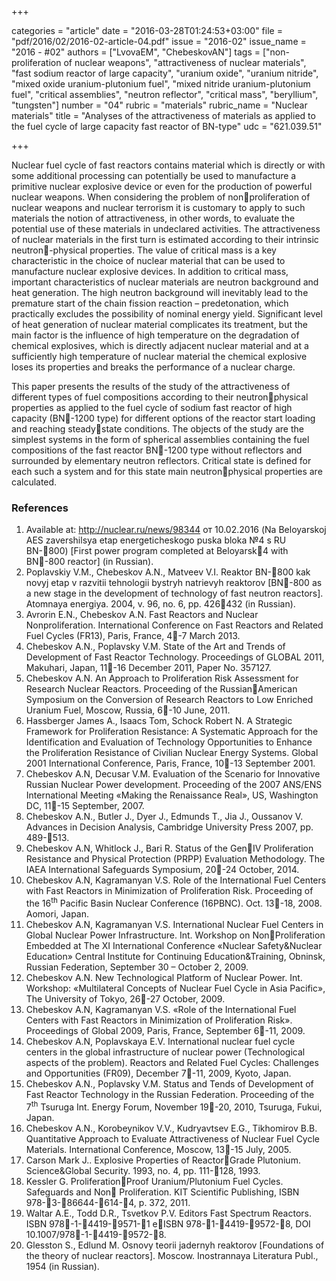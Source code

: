 +++

categories = "article"
date = "2016-03-28T01:24:53+03:00"
file = "pdf/2016/02/2016-02-article-04.pdf"
issue = "2016-02"
issue_name = "2016 - #02"
authors = ["LvovaEM", "ChebeskovAN"]
tags = ["non-proliferation of nuclear weapons", "attractiveness of nuclear materials", "fast sodium reactor of large capacity", "uranium oxide", "uranium nitride", "mixed oxide uranium-plutonium fuel", "mixed nitride uranium-plutonium fuel", "critical assemblies", "neutron reflector", "critical mass", "beryllium", "tungsten"]
number = "04"
rubric = "materials"
rubric_name = "Nuclear materials"
title = "Analyses of the attractiveness of materials as applied to the fuel cycle of large capacity fast reactor of BN-type"
udc = "621.039.51"


+++


Nuclear fuel cycle of fast reactors contains material which is directly or with some additional processing can potentially be used to manufacture a primitive nuclear explosive device or even for the production of powerful nuclear weapons. 
When considering the problem of nonproliferation of nuclear weapons and nuclear terrorism it is customary to apply to such materials the notion of attractiveness, in other words, to evaluate the potential use of these materials in undeclared activities. 
The attractiveness of nuclear materials in the first turn is estimated according to their intrinsic neutron-physical properties. 
The value of critical mass is a key characteristic in the choice of nuclear material that can be used to manufacture nuclear explosive devices. 
In addition to critical mass, important characteristics of nuclear materials are
neutron background and heat generation. 
The high neutron background will inevitably lead to the premature start of the chain fission reaction – predetonation, which practically excludes the possibility of nominal energy yield. 
Significant level of heat generation of nuclear material complicates its treatment, but the main factor is the influence of high temperature on the degradation of chemical explosives, which is directly adjacent nuclear material and at a sufficiently high temperature of nuclear material the chemical explosive loses its properties and breaks the performance of a nuclear charge.

This paper presents the results of the study of the attractiveness of different types of fuel compositions according to their neutronphysical properties as applied to the fuel cycle of sodium fast reactor of high capacity (BN-1200 type) for different options of the reactor start loading and reaching steadystate conditions. 
The objects of the study are the simplest systems in the form of spherical assemblies containing the fuel compositions of the fast reactor BN-1200 type without reflectors and surrounded by elementary neutron reflectors. 
Critical state is defined for each such a system and for this state main neutronphysical properties are calculated.

### References

1. Available at: http://nuclear.ru/news/98344 от 10.02.2016 (Na Beloyarskoj AES
zavershilsya etap energeticheskogo puska bloka №4 s RU BN-800) [First power program completed at Beloyarsk4 with BN-800 reactor] (in Russian).
2. Poplavskiy V.M., Chebeskov A.N., Matveev V.I. Reaktor BN-800 kak novyj etap v razvitii tehnologii bystryh natrievyh reaktorov [BN-800 as a new stage in the development of technology of fast neutron reactors]. Atomnaya energiya. 2004, v. 96, no. 6, pp. 426432 (in Russian).
3. Avrorin E.N., Chebeskov A.N. Fast Reactors and Nuclear Nonproliferation. International Conference on Fast Reactors and Related Fuel Cycles (FR13), Paris, France, 4-7 March 2013.
4. Chebeskov A.N., Poplavsky V.M. State of the Art and Trends of Development of Fast Reactor Technology. Proceedings of GLOBAL 2011, Makuhari, Japan, 11-16 December 2011, Paper No. 357127.
5. Chebeskov A.N. An Approach to Proliferation Risk Assessment for Research Nuclear Reactors. Proceeding of the RussianAmerican Symposium on the Conversion of Research Reactors to Low Enriched Uranium Fuel, Moscow, Russia, 6-10 June, 2011.
6. Hassberger James A., Isaacs Tom, Schock Robert N. A Strategic Framework for Proliferation Resistance: A Systematic Approach for the Identification and Evaluation of Technology Opportunities to Enhance the Proliferation Resistance of Civilian Nuclear Energy Systems. Global 2001 International Conference, Paris, France, 10-13 September 2001.
7. Chebeskov A.N, Decusar V.M. Evaluation of the Scenario for Innovative Russian Nuclear Power development. Proceeding of the 2007 ANS/ENS International Meeting «Making the Renaissance Real», US, Washington DC, 11-15 September, 2007.
8. Chebeskov A.N., Butler J., Dyer J., Edmunds T., Jia J., Oussanov V. Advances in Decision Analysis, Cambridge University Press 2007, pp. 489-513.
9. Chebeskov A.N, Whitlock J., Bari R. Status of the GenIV Proliferation Resistance and Physical Protection (PRPP) Evaluation Methodology. The IAEA International Safeguards Symposium, 20-24 October, 2014.
10. Chebeskov A.N, Kagramanyan V.S. Role of the International Fuel Centers with Fast Reactors in Minimization of Proliferation Risk. Proceeding of the 16<sup>th</sup> Pacific Basin Nuclear Conference (16PBNC). Oct. 13-18, 2008. Aomori, Japan.
11. Chebeskov A.N, Kagramanyan V.S. International Nuclear Fuel Centers in Global Nuclear Power Infrastructure. Int. Workshop on NonProliferation Embedded at The XI International Conference «Nuclear Safety&Nuclear Education» Central Institute for Continuing Education&Training, Obninsk, Russian Federation, September 30 – October 2, 2009.
12. Chebeskov A.N. New Technological Platform of Nuclear Power. Int. Workshop: «Multilateral Concepts of Nuclear Fuel Cycle in Asia Pacific», The University of Tokyo, 26-27 October, 2009.
13. Chebeskov A.N, Kagramanyan V.S. «Role of the International Fuel Centers with Fast Reactors in Minimization of Proliferation Risk». Proceedings of Global 2009, Paris, France, September 6-11, 2009.
14. Chebeskov A.N, Poplavskaya E.V. International nuclear fuel cycle centers in the global infrastructure of nuclear power (Technological aspects of the problem). Reactors and Related Fuel Cycles: Challenges and Opportunities (FR09), December 7-11, 2009, Kyoto, Japan.
15. Chebeskov A.N., Poplavsky V.M. Status and Tends of Development of Fast Reactor Technology in the Russian Federation. Proceeding of the 7<sup>th</sup> Tsuruga Int. Energy Forum, November 19-20, 2010, Tsuruga, Fukui, Japan.
16. Chebeskov A.N., Korobeynikov V.V., Kudryavtsev E.G., Tikhomirov B.B. Quantitative Approach to Evaluate Attractiveness of Nuclear Fuel Cycle Materials. International Conference, Moscow, 13-15 July, 2005.
17. Carson Mark J.. Explosive Properties of ReactorGrade Plutonium. Science&Global Security. 1993, no. 4, pp. 111-128, 1993.
18. Kessler G. ProliferationProof Uranium/Plutonium Fuel Cycles. Safeguards and Non Proliferation. KIT Scientific Publishing, ISBN 978-3-86644-614-4, p. 372, 2011.
19. Waltar A.E., Todd D.R., Tsvetkov P.V. Editors Fast Spectrum Reactors. ISBN 978-1-4419-9571-1 eISBN 978-1-4419-9572-8, DOI 10.1007/978-1-4419-9572-8.
20. Glesston S., Edlund М. Osnovy teorii jadernyh reaktorov [Foundations of the theory of nuclear reactors]. Moscow. Inostrannaya Literatura Publ., 1954 (in Russian).